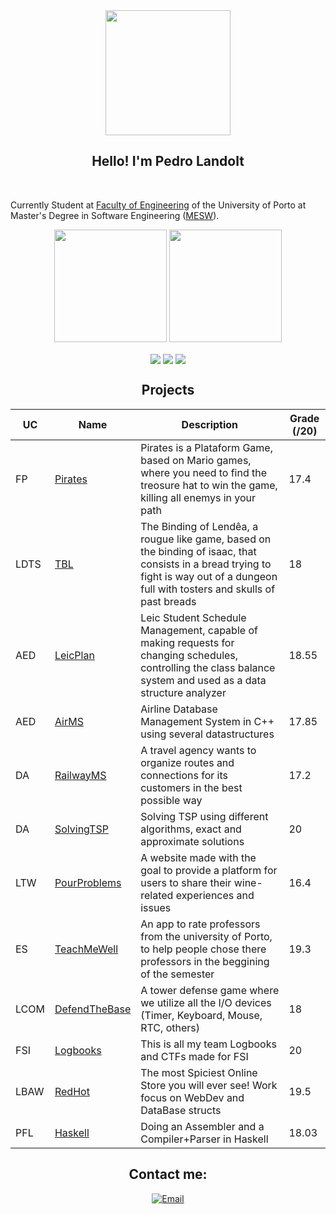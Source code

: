 <div align = "center">
<img href="center" src="https://media3.giphy.com/media/v1.Y2lkPTc5MGI3NjExYTQxYzk2NjZlMWY4MWMyODA2MGRiNmM0YmI1MGM4NzAxOTdhMDZjYiZlcD12MV9pbnRlcm5hbF9naWZzX2dpZklkJmN0PXM/ReybRIkRX6lGurRASE/giphy.gif" width="200px">
<h2 align = "center" >Hello! I'm Pedro Landolt</h2>
</div>
<br>

Currently Student at [Faculty of Engineering](https://sigarra.up.pt/feup/pt/web_page.inicial) of the University of Porto at Master's Degree in Software Engineering ([MESW](https://fe.up.pt/estudar/mesw/)).

<div align="center">
  <img height="180em" src="https://github-readme-stats.vercel.app/api?username=PedroLandolt&show_icons=true&theme=onedark&include_all_commits=false&count_private=true"/>
  <img height="180em" src="https://github-readme-stats.vercel.app/api/top-langs/?username=PedroLandolt&layout=compact&langs_count=7&theme=onedark"/>
</div>

<p align = "center">
<img align="center" src="https://img.shields.io/badge/Operating%20System-Windows-blue ?style=flat&logo=windows&logoColor=white&color=0398fc">
<img align="center" src="https://img.shields.io/badge/Tools for coding -Git-informational?style=flat&logo=Git&logoColor=white&color=fc9d03">
<img align="center" src="https://img.shields.io/badge/Editors-Visual Studio Code -informational?style=flat&logo=visual-studio-code&logoColor=white&color=ae48d4">
</p>

<h2 align = "center" >Projects</h2>
<p align = "center">

| UC   | Name      | Description                                                                                                                                                   | Grade (/20) |
|------|-----------|---------------------------------------------------------------------------------------------------------------------------------------------------------------|-------------|
| FP   | [Pirates](https://github.com/PedroLandolt/Pirates)  | Pirates is a Plataform Game, based on  Mario games, where you need to find the treosure hat to win the game, killing all enemys in your path                                                                                                        | 17.4        |
| LDTS | [TBL](https://github.com/PedroLandolt/TBL)     | The Binding of Lendêa, a rougue like game, based on the binding of isaac, that consists in a bread trying to fight is way out of a dungeon full with tosters and skulls of past breads           | 18          |
| AED  | [LeicPlan](https://github.com/PedroLandolt/LeicPlan)     | Leic Student Schedule Management, capable of making requests for changing schedules, controlling the class balance system and used as a data structure analyzer          | 18.55       |
| AED  | [AirMS](https://github.com/PedroLandolt/AirMS)    | Airline Database Management System in C++ using several datastructures  | 17.85       |
| DA   | [RailwayMS](https://github.com/PedroLandolt/RailwayMS)  | A travel agency wants to organize routes and connections for its customers in the best possible way                                                           | 17.2     |
| DA   | [SolvingTSP](https://github.com/PedroLandolt/SolvingTSP)  | Solving TSP using different algorithms, exact and approximate solutions                                                            | 20     |
| LTW  | [PourProblems](https://github.com/PedroLandolt/PourProblems)  | A website made with the goal to provide a platform for users to share their wine-related experiences and issues                                                           | 16.4    |
| ES   | [TeachMeWell](https://github.com/PedroLandolt/TeachMeWell)  | An app to rate professors from the university of Porto, to help people chose there professors in the beggining of the semester                                                            |  19.3   |
| LCOM | [DefendTheBase](https://github.com/PedroLandolt/DefendTheBase)  | A tower defense game where we utilize all the I/O devices (Timer, Keyboard, Mouse, RTC, others)                                                            | 18     |
| FSI | [Logbooks](https://github.com/PedroLandolt/FSI)  | This is all my team Logbooks and CTFs made for FSI                                                           | 20     |
| LBAW | [RedHot](https://github.com/PedroLandolt/RedHot)  | The most Spiciest Online Store you will ever see! Work focus on WebDev and DataBase structs                                                          | 19.5     |
| PFL | [Haskell](https://github.com/PedroLandolt/Coursework-Haskell)  | Doing an Assembler and a Compiler+Parser in Haskell                                                       |   18.03   |

<h2 align = "center" >Contact me:</h2>
<p align="center">
<a href="mailto:up202103337@up.pt" >
  <img align="center" title="Email" src="https://camo.githubusercontent.com/571384769c09e0c66b45e39b5be70f68f552db3e2b2311bc2064f0d4a9f5983b/68747470733a2f2f696d672e736869656c64732e696f2f62616467652f476d61696c2d4431343833363f7374796c653d666f722d7468652d6261646765266c6f676f3d676d61696c266c6f676f436f6c6f723d7768697465"/>
</a>
</p>
